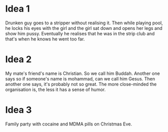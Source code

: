 # Idea 1

Drunken guy goes to a stripper without realising it. Then while playing pool, he locks his eyes with the girl and the girl sat down and opens her legs and show him pussy. Eventually he realises that he was in the strip club and that's when he knows he went too far.

# Idea 2

My mate's friend's name is Christian. So we call him Buddah. Another one says so if someone's name is mohammad, can we call him Gesus. Then another one says, it's probably not so great. The more close-minded the organisation is, the less it has a sense of humor.

# Idea 3

Family party with cocaine and MDMA pills on Christmas Eve.
